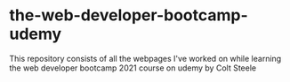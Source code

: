 # the-web-developer-bootcamp-udemy
This repository consists of all the webpages I've worked on while learning the web developer bootcamp 2021 course on udemy by Colt Steele
